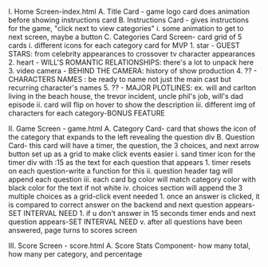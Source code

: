 I. Home Screen-index.html
     A. Title Card - game logo card does animation before showing instructions card
    B. Instructions Card - gives instructions for the game, "click next to view categories"
     i. some animation to get to next screen, maybe a button
    C. Categories Card Screen- card grid of 5 cards
        i. different icons for each category card for MVP
        1. star - GUEST STARS: from celebrity appearances to crossover tv character appearances
        2. heart - WILL'S ROMANTIC RELATIONSHIPS: there's a lot to unpack here
        3. video camera - BEHIND THE CAMERA: history of show production
        4. ?? - CHARACTERS NAMES : be ready to name not just the main cast but recurring character's names
        5. ?? - MAJOR PLOTLINES: ex. will and carlton living in the beach house, the trevor incident, uncle phil's job, will's dad episode
         ii. card will flip on hover to show the description
         iii. different img of characters for each category-BONUS FEATURE

II. Game Screen - game.html
    A. Category Card- card that shows the icon of the category that expands to the left revealing the question div
    B. Question Card- this card will have a timer, the question, the 3 choices, and next arrow button set up as a grid to make click events easier
        i. sand timer icon for the timer div with :15 as the text for each question that appears
           1. timer resets on each question-write a function for this
    ii. question header tag will append each question
     iii. each card bg color will match category color with black color for the text if not white
     iv. choices section will append the 3 multiple choices as a grid-click event needed
      1. once an answer is clicked, it is compared to correct answer on the backend and next question appears-SET INTERVAL NEED
        1. if u don't answer in 15 seconds timer ends and next question appears-SET INTERVAL NEED
        v. after all questions have been answered, page turns to scores screen

III. Score Screen - score.html
    A. Score Stats Component- how many total, how many per category, and percentage
